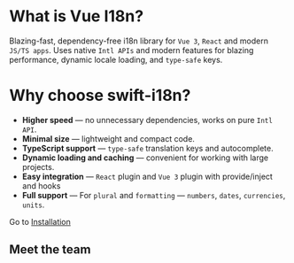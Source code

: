 <script setup lang="ts">
import { VPTeamMembers } from 'vitepress/theme'

const members = [
  {
    avatar: 'https://www.github.com/RondaYummy.png',
    name: "Andrii",
    title: 'Creator of Swift I18n',
    links: [
      { icon: 'github', link: 'https://github.com/RondaYummy' },
    ]
  },
]
</script>

# What is Vue I18n?

Blazing-fast, dependency-free i18n library for `Vue 3`, `React` and modern `JS/TS apps`.
Uses native `Intl APIs` and modern features for blazing performance, dynamic locale loading, and `type-safe` keys.

# Why choose swift-i18n?

- **Higher speed** — no unnecessary dependencies, works on pure `Intl API`.
- **Minimal size** — lightweight and compact code.
- **TypeScript support** — `type-safe` translation keys and autocomplete.
- **Dynamic loading and caching** — convenient for working with large projects.
- **Easy integration** — `React` plugin and `Vue 3` plugin with provide/inject and hooks
- **Full support** — For `plural` and `formatting` — `numbers`, `dates`, `currencies`, `units`.

Go to [Installation](./installation)


## Meet the team

<VPTeamMembers size="small" :members="members" />